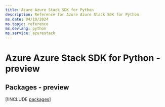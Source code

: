 ```yaml
---
title: Azure Azure Stack SDK for Python
description: Reference for Azure Azure Stack SDK for Python
ms.date: 04/10/2024
ms.topic: reference
ms.devlang: python
ms.service: azurestack
---
```

# Azure Azure Stack SDK for Python - preview
## Packages - preview
[!INCLUDE [packages](azure-stack-index.md)]